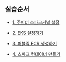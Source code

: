 


## 실습순서 ##

* [1. 주피터 스파크커널 설정](https://github.com/gnosia93/spark-on-eks/blob/main/jupyter-setup.md)

* [2. EKS 설정하기](https://github.com/gnosia93/spark-on-eks/blob/main/install-eks.md)

* [3. 퍼블릭 ECR 생성하기](https://github.com/gnosia93/spark-on-eks/blob/main/ecr-public-setup.md)


* [4. 스파크 컨테이너 만들기](https://github.com/gnosia93/spark-on-eks/blob/main/spark-container-setup.md)
